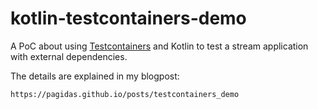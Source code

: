 # kotlin-testcontainers-demo

A PoC about using [Testcontainers](https://www.testcontainers.org/) and Kotlin to test a stream application with
external dependencies.

The details are explained in my blogpost:
```shell
https://pagidas.github.io/posts/testcontainers_demo
```

